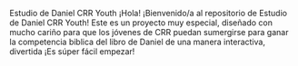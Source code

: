 Estudio de Daniel CRR Youth
¡Hola! ¡Bienvenido/a al repositorio de Estudio de Daniel CRR Youth! 
Este es un proyecto muy especial, diseñado con mucho cariño para que los jóvenes de CRR puedan sumergirse para ganar la competencia biblica del libro de Daniel de una manera interactiva, divertida
¡Es súper fácil empezar!
